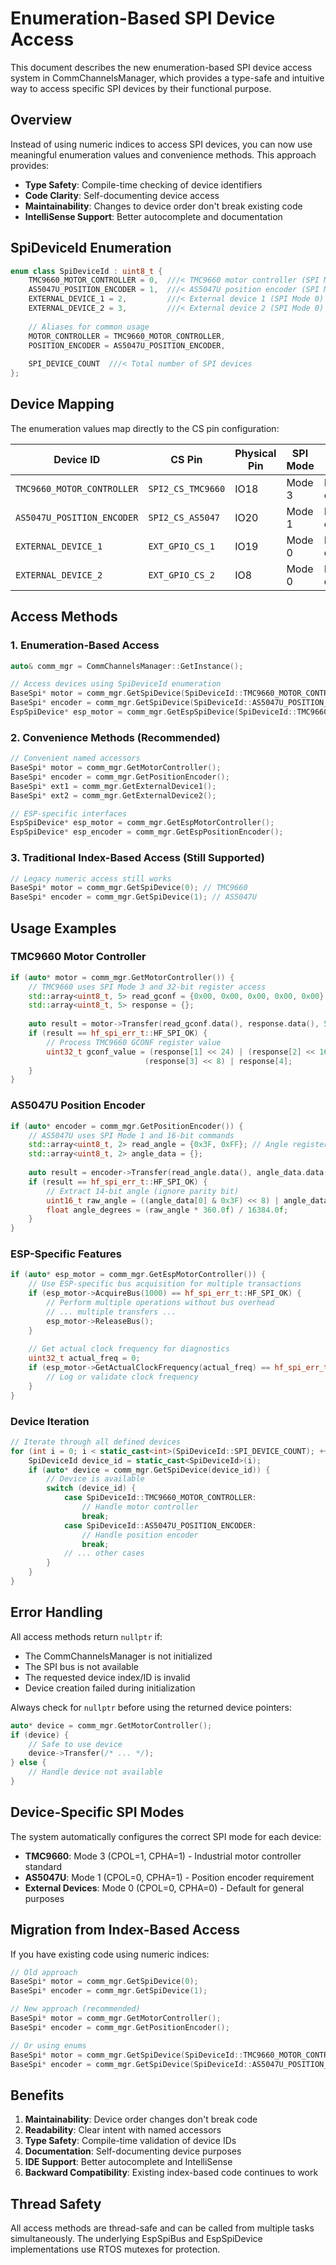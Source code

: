 # Enumeration-Based SPI Device Access

This document describes the new enumeration-based SPI device access system in CommChannelsManager, which provides a type-safe and intuitive way to access specific SPI devices by their functional purpose.

## Overview

Instead of using numeric indices to access SPI devices, you can now use meaningful enumeration values and convenience methods. This approach provides:

- **Type Safety**: Compile-time checking of device identifiers
- **Code Clarity**: Self-documenting device access
- **Maintainability**: Changes to device order don't break existing code
- **IntelliSense Support**: Better autocomplete and documentation

## SpiDeviceId Enumeration

```cpp
enum class SpiDeviceId : uint8_t {
    TMC9660_MOTOR_CONTROLLER = 0,  ///< TMC9660 motor controller (SPI Mode 3)
    AS5047U_POSITION_ENCODER = 1,  ///< AS5047U position encoder (SPI Mode 1)
    EXTERNAL_DEVICE_1 = 2,         ///< External device 1 (SPI Mode 0)
    EXTERNAL_DEVICE_2 = 3,         ///< External device 2 (SPI Mode 0)
    
    // Aliases for common usage
    MOTOR_CONTROLLER = TMC9660_MOTOR_CONTROLLER,
    POSITION_ENCODER = AS5047U_POSITION_ENCODER,
    
    SPI_DEVICE_COUNT  ///< Total number of SPI devices
};
```

## Device Mapping

The enumeration values map directly to the CS pin configuration:

| Device ID | CS Pin | Physical Pin | SPI Mode | Purpose |
|-----------|--------|--------------|----------|---------|
| `TMC9660_MOTOR_CONTROLLER` | `SPI2_CS_TMC9660` | IO18 | Mode 3 | Motor controller |
| `AS5047U_POSITION_ENCODER` | `SPI2_CS_AS5047` | IO20 | Mode 1 | Position encoder |
| `EXTERNAL_DEVICE_1` | `EXT_GPIO_CS_1` | IO19 | Mode 0 | External device |
| `EXTERNAL_DEVICE_2` | `EXT_GPIO_CS_2` | IO8 | Mode 0 | External device |

## Access Methods

### 1. Enumeration-Based Access

```cpp
auto& comm_mgr = CommChannelsManager::GetInstance();

// Access devices using SpiDeviceId enumeration
BaseSpi* motor = comm_mgr.GetSpiDevice(SpiDeviceId::TMC9660_MOTOR_CONTROLLER);
BaseSpi* encoder = comm_mgr.GetSpiDevice(SpiDeviceId::AS5047U_POSITION_ENCODER);
EspSpiDevice* esp_motor = comm_mgr.GetEspSpiDevice(SpiDeviceId::TMC9660_MOTOR_CONTROLLER);
```

### 2. Convenience Methods (Recommended)

```cpp
// Convenient named accessors
BaseSpi* motor = comm_mgr.GetMotorController();
BaseSpi* encoder = comm_mgr.GetPositionEncoder();
BaseSpi* ext1 = comm_mgr.GetExternalDevice1();
BaseSpi* ext2 = comm_mgr.GetExternalDevice2();

// ESP-specific interfaces
EspSpiDevice* esp_motor = comm_mgr.GetEspMotorController();
EspSpiDevice* esp_encoder = comm_mgr.GetEspPositionEncoder();
```

### 3. Traditional Index-Based Access (Still Supported)

```cpp
// Legacy numeric access still works
BaseSpi* motor = comm_mgr.GetSpiDevice(0); // TMC9660
BaseSpi* encoder = comm_mgr.GetSpiDevice(1); // AS5047U
```

## Usage Examples

### TMC9660 Motor Controller

```cpp
if (auto* motor = comm_mgr.GetMotorController()) {
    // TMC9660 uses SPI Mode 3 and 32-bit register access
    std::array<uint8_t, 5> read_gconf = {0x00, 0x00, 0x00, 0x00, 0x00};
    std::array<uint8_t, 5> response = {};
    
    auto result = motor->Transfer(read_gconf.data(), response.data(), 5);
    if (result == hf_spi_err_t::HF_SPI_OK) {
        // Process TMC9660 GCONF register value
        uint32_t gconf_value = (response[1] << 24) | (response[2] << 16) | 
                              (response[3] << 8) | response[4];
    }
}
```

### AS5047U Position Encoder

```cpp
if (auto* encoder = comm_mgr.GetPositionEncoder()) {
    // AS5047U uses SPI Mode 1 and 16-bit commands
    std::array<uint8_t, 2> read_angle = {0x3F, 0xFF}; // Angle register with parity
    std::array<uint8_t, 2> angle_data = {};
    
    auto result = encoder->Transfer(read_angle.data(), angle_data.data(), 2);
    if (result == hf_spi_err_t::HF_SPI_OK) {
        // Extract 14-bit angle (ignore parity bit)
        uint16_t raw_angle = ((angle_data[0] & 0x3F) << 8) | angle_data[1];
        float angle_degrees = (raw_angle * 360.0f) / 16384.0f;
    }
}
```

### ESP-Specific Features

```cpp
if (auto* esp_motor = comm_mgr.GetEspMotorController()) {
    // Use ESP-specific bus acquisition for multiple transactions
    if (esp_motor->AcquireBus(1000) == hf_spi_err_t::HF_SPI_OK) {
        // Perform multiple operations without bus overhead
        // ... multiple transfers ...
        esp_motor->ReleaseBus();
    }
    
    // Get actual clock frequency for diagnostics
    uint32_t actual_freq = 0;
    if (esp_motor->GetActualClockFrequency(actual_freq) == hf_spi_err_t::HF_SPI_OK) {
        // Log or validate clock frequency
    }
}
```

### Device Iteration

```cpp
// Iterate through all defined devices
for (int i = 0; i < static_cast<int>(SpiDeviceId::SPI_DEVICE_COUNT); ++i) {
    SpiDeviceId device_id = static_cast<SpiDeviceId>(i);
    if (auto* device = comm_mgr.GetSpiDevice(device_id)) {
        // Device is available
        switch (device_id) {
            case SpiDeviceId::TMC9660_MOTOR_CONTROLLER:
                // Handle motor controller
                break;
            case SpiDeviceId::AS5047U_POSITION_ENCODER:
                // Handle position encoder
                break;
            // ... other cases
        }
    }
}
```

## Error Handling

All access methods return `nullptr` if:
- The CommChannelsManager is not initialized
- The SPI bus is not available
- The requested device index/ID is invalid
- Device creation failed during initialization

Always check for `nullptr` before using the returned device pointers:

```cpp
auto* device = comm_mgr.GetMotorController();
if (device) {
    // Safe to use device
    device->Transfer(/* ... */);
} else {
    // Handle device not available
}
```

## Device-Specific SPI Modes

The system automatically configures the correct SPI mode for each device:

- **TMC9660**: Mode 3 (CPOL=1, CPHA=1) - Industrial motor controller standard
- **AS5047U**: Mode 1 (CPOL=0, CPHA=1) - Position encoder requirement
- **External Devices**: Mode 0 (CPOL=0, CPHA=0) - Default for general purposes

## Migration from Index-Based Access

If you have existing code using numeric indices:

```cpp
// Old approach
BaseSpi* motor = comm_mgr.GetSpiDevice(0);
BaseSpi* encoder = comm_mgr.GetSpiDevice(1);

// New approach (recommended)
BaseSpi* motor = comm_mgr.GetMotorController();
BaseSpi* encoder = comm_mgr.GetPositionEncoder();

// Or using enums
BaseSpi* motor = comm_mgr.GetSpiDevice(SpiDeviceId::TMC9660_MOTOR_CONTROLLER);
BaseSpi* encoder = comm_mgr.GetSpiDevice(SpiDeviceId::AS5047U_POSITION_ENCODER);
```

## Benefits

1. **Maintainability**: Device order changes don't break code
2. **Readability**: Clear intent with named accessors
3. **Type Safety**: Compile-time validation of device IDs
4. **Documentation**: Self-documenting device purposes
5. **IDE Support**: Better autocomplete and IntelliSense
6. **Backward Compatibility**: Existing index-based code continues to work

## Thread Safety

All access methods are thread-safe and can be called from multiple tasks simultaneously. The underlying EspSpiBus and EspSpiDevice implementations use RTOS mutexes for protection.
